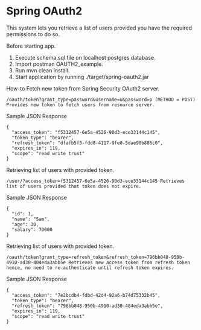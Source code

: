 # Spring OAuth2

This system lets you retrieve a list of users provided you have the required permissions to do so.

Before starting app.
1. Execute schema.sql file on localhost postgres database.
2. Import postman OAUTH2_example.
3. Run mvn clean install.
4. Start application by running ./target/spring-oauth2.jar

How-to
Fetch new token from Spring Security OAuth2 server.

    /oauth/token?grant_type=password&username=u&password=p (METHOD = POST) Provides new token to fetch users from resource server.


Sample JSON Response

    {
      "access_token": "f5312457-6e5a-4526-90d3-ece33144c145",
      "token_type": "bearer",
      "refresh_token": "dfafb5f3-fdd8-4117-9fe0-5dae90b886c0",
      "expires_in": 119,
      "scope": "read write trust"
    }

Retrieving list of users with provided token.

    /user/?access_token=f5312457-6e5a-4526-90d3-ece33144c145 Retrieves list of users provided that token does not expire.

Sample JSON Response

    {
      "id": 1,
      "name": "Sam",
      "age": 30,
      "salary": 70000
    }

Retrieving list of users with provided token.

    /oauth/token?grant_type=refresh_token&refresh_token=796bb048-950b-4910-ad30-404eda3abb5e Retrieves new access token from refresh token hence, no need to re-authenticate until refresh token expires.

Sample JSON Response

    {
      "access_token": "7e2bcdb4-fdbd-42d4-92a6-b74d75332b45",
      "token_type": "bearer",
      "refresh_token": "796bb048-950b-4910-ad30-404eda3abb5e",
      "expires_in": 119,
      "scope": "read write trust"
    }